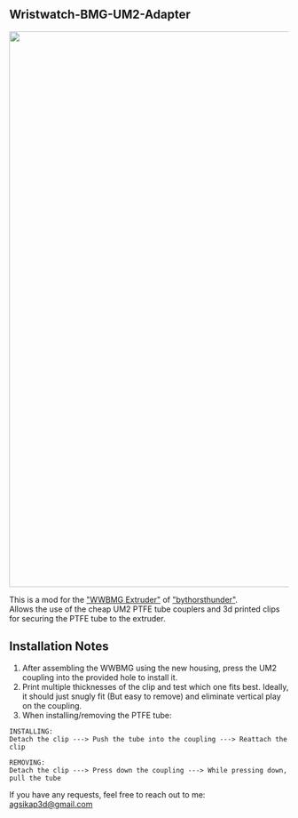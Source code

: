 ## Wristwatch-BMG-UM2-Adapter
<img src="https://github.com/user-attachments/assets/e02315e2-6b99-4066-8426-69c58478e85e" width="1000">

This is a mod for the ["WWBMG Extruder"](https://github.com/bythorsthunder/Voron_Mods/tree/main/Wristwatch_Extruder_BMG) of ["bythorsthunder"](https://github.com/bythorsthunder).<br>
Allows the use of the cheap UM2 PTFE tube couplers and 3d printed clips for securing the PTFE tube to the extruder.  

## Installation Notes
1.  After assembling the WWBMG using the new housing, press the UM2 coupling into the provided hole to install it.
2.  Print multiple thicknesses of the clip and test which one fits best. Ideally, it should just snugly fit (But easy to remove) and eliminate vertical play on the coupling.
3.  When installing/removing the PTFE tube:

```
INSTALLING:
Detach the clip ---> Push the tube into the coupling ---> Reattach the clip

REMOVING:
Detach the clip ---> Press down the coupling ---> While pressing down, pull the tube
```


If you have any requests, feel free to reach out to me:  
agsikap3d@gmail.com










